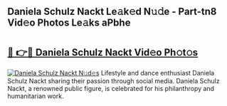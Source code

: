 ## Daniela Schulz Nackt Le𝚊k𝚎d N𝚞𝚍e - Part-tn8 Vid𝚎o Photos Le𝚊ks aPbhe

# <h2><a href="http://fbail1o.evod.top/?m=Daniela+Schulz+Nackt">🔗 👉🔴 Daniela Schulz Nackt Vid𝚎o Ph𝚘t𝚘s</a></h2>

[![Daniela Schulz Nackt N𝚞d𝚎s](https://i.imgur.com/8V9OHl7.gif)](http://fbail1o.evod.top/?m=Daniela+Schulz+Nackt)
Lifestyle and dance enthusiast Daniela Schulz Nackt sharing their passion through social media. Daniela Schulz Nackt, a renowned public figure, is celebrated for his philanthropy and humanitarian work. 

